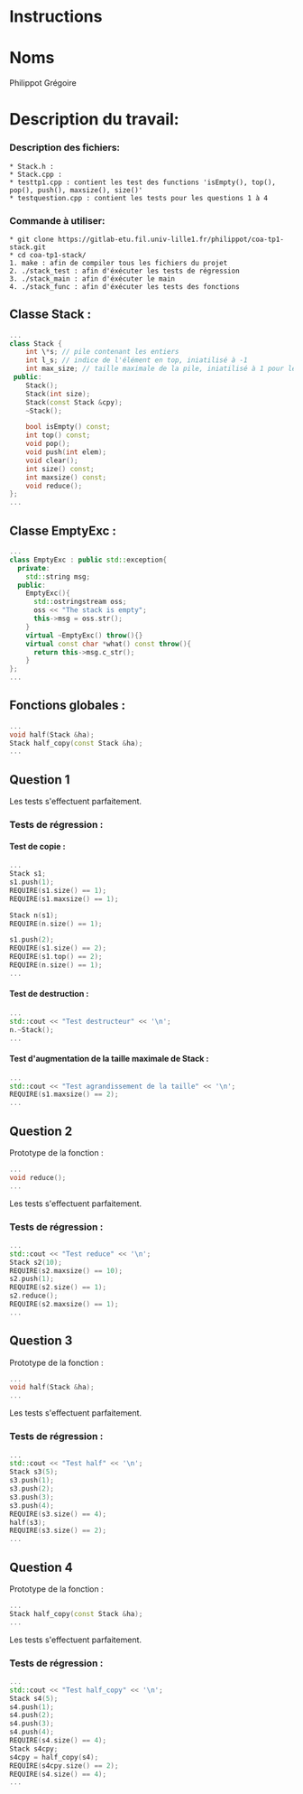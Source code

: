 # Instructions

# Noms
Philippot Grégoire

# Description du travail:

### Description des fichiers:
	* Stack.h :
	* Stack.cpp :
	* testtp1.cpp : contient les test des functions 'isEmpty(), top(), pop(), push(), maxsize(), size()'
	* testquestion.cpp : contient les tests pour les questions 1 à 4

### Commande à utiliser:
	* git clone https://gitlab-etu.fil.univ-lille1.fr/philippot/coa-tp1-stack.git
	* cd coa-tp1-stack/
	1. make : afin de compiler tous les fichiers du projet
	2. ./stack_test : afin d'éxécuter les tests de régression
	3. ./stack_main : afin d'éxécuter le main
	4. ./stack_func : afin d'éxécuter les tests des fonctions


## Classe Stack :
```cpp
...
class Stack {
    int \*s; // pile contenant les entiers
    int l_s; // indice de l'élément en top, iniatilisé à -1
    int max_size; // taille maximale de la pile, iniatilisé à 1 pour le constructeur par défaut
 public:
    Stack();
    Stack(int size);
    Stack(const Stack &cpy);
    ~Stack();

    bool isEmpty() const;
    int top() const;
    void pop();
    void push(int elem);
    void clear();        
    int size() const;     
    int maxsize() const;   
    void reduce();        
};
...
```

## Classe EmptyExc :
```cpp
...
class EmptyExc : public std::exception{
  private:
    std::string msg;
  public:
    EmptyExc(){
      std::ostringstream oss;
      oss << "The stack is empty";
      this->msg = oss.str();
    }
    virtual ~EmptyExc() throw(){}
    virtual const char *what() const throw(){
      return this->msg.c_str();
    }
};
...
```

## Fonctions globales :
```cpp
...
void half(Stack &ha);
Stack half_copy(const Stack &ha);
...
```

## Question 1

Les tests s'effectuent parfaitement.

### Tests de régression :
#### Test de copie :
```cpp
...
Stack s1;
s1.push(1);
REQUIRE(s1.size() == 1);
REQUIRE(s1.maxsize() == 1);

Stack n(s1);
REQUIRE(n.size() == 1);

s1.push(2);
REQUIRE(s1.size() == 2);
REQUIRE(s1.top() == 2);
REQUIRE(n.size() == 1);
...
```

#### Test de destruction :
```cpp
...
std::cout << "Test destructeur" << '\n';
n.~Stack();
...
```

#### Test d'augmentation de la taille maximale de Stack :
```cpp
...
std::cout << "Test agrandissement de la taille" << '\n';
REQUIRE(s1.maxsize() == 2);
...
```

## Question 2

Prototype de la fonction :
```cpp
...
void reduce();
...
```

Les tests s'effectuent parfaitement.

### Tests de régression :

```cpp
...
std::cout << "Test reduce" << '\n';
Stack s2(10);
REQUIRE(s2.maxsize() == 10);
s2.push(1);
REQUIRE(s2.size() == 1);
s2.reduce();
REQUIRE(s2.maxsize() == 1);
...
```

## Question 3

Prototype de la fonction :
```cpp
...
void half(Stack &ha);
...
```

Les tests s'effectuent parfaitement.

### Tests de régression :

```cpp
...
std::cout << "Test half" << '\n';
Stack s3(5);
s3.push(1);
s3.push(2);
s3.push(3);
s3.push(4);
REQUIRE(s3.size() == 4);
half(s3);
REQUIRE(s3.size() == 2);
...
```

## Question 4

Prototype de la fonction :
```cpp
...
Stack half_copy(const Stack &ha);
...
```

Les tests s'effectuent parfaitement.

### Tests de régression :

```cpp
...
std::cout << "Test half_copy" << '\n';
Stack s4(5);
s4.push(1);
s4.push(2);
s4.push(3);
s4.push(4);
REQUIRE(s4.size() == 4);
Stack s4cpy;
s4cpy = half_copy(s4);
REQUIRE(s4cpy.size() == 2);
REQUIRE(s4.size() == 4);
...
```
